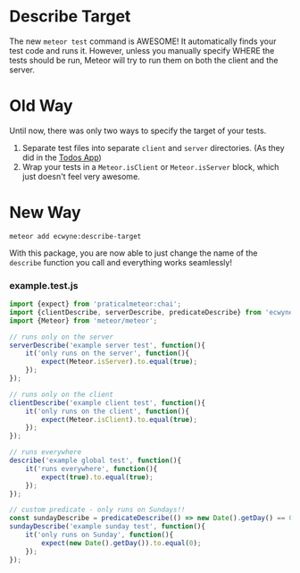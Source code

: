 # Describe Target
The new `meteor test` command is AWESOME! It automatically finds your test code and runs it. However, unless you manually specify WHERE the tests should be run, Meteor will try to run them on both the client and the server.
# Old Way
Until now, there was only two ways to specify the target of your tests.
1. Separate test files into separate `client` and `server` directories. (As they did in the [Todos App](https://github.com/meteor/todos/tree/da6f66eb1785d23eeba57299bf2a41872688b5ae/imports/ui/components))
2. Wrap your tests in a `Meteor.isClient` or `Meteor.isServer` block, which just doesn't feel very awesome.

# New Way
`meteor add ecwyne:describe-target`

With this package, you are now able to just change the name of the `describe` function you call and everything works seamlessly!
### example.test.js
```javascript
import {expect} from 'praticalmeteor:chai';
import {clientDescribe, serverDescribe, predicateDescribe} from 'ecwyne:describe-target';
import {Meteor} from 'meteor/meteor';

// runs only on the server
serverDescribe('example server test', function(){
	it('only runs on the server', function(){
		expect(Meteor.isServer).to.equal(true);
	});
});

// runs only on the client
clientDescribe('example client test', function(){
	it('only runs on the client', function(){
		expect(Meteor.isClient).to.equal(true);
	});
});

// runs everywhere
describe('example global test', function(){
	it('runs everywhere', function(){
		expect(true).to.equal(true);
	});
});

// custom predicate - only runs on Sundays!!
const sundayDescribe = predicateDescribe(() => new Date().getDay() == 0);
sundayDescribe('example sunday test', function(){
	it('only runs on Sunday', function(){
		expect(new Date().getDay()).to.equal(0);
	});
});
```